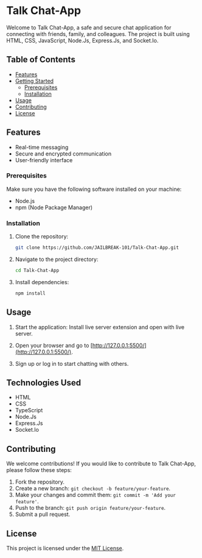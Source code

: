 # Talk Chat-App

Welcome to Talk Chat-App, a safe and secure chat application for connecting with friends, family, and colleagues. The project is built using HTML, CSS, JavaScript, Node.Js, Express.Js, and Socket.Io.

## Table of Contents

<!-- "ws": "^8.16.0" -->

- [Features](#features)
- [Getting Started](#getting-started)
  - [Prerequisites](#prerequisites)
  - [Installation](#installation)
- [Usage](#usage)
- [Contributing](#contributing)
- [License](#license)

## Features

- Real-time messaging
- Secure and encrypted communication
- User-friendly interface

### Prerequisites

Make sure you have the following software installed on your machine:

- Node.js
- npm (Node Package Manager)

### Installation

1. Clone the repository:

   ```bash
   git clone https://github.com/JAILBREAK-101/Talk-Chat-App.git
   ```

2. Navigate to the project directory:

   ```bash
   cd Talk-Chat-App
   ```

3. Install dependencies:

   ```bash
   npm install
   ```

## Usage

1. Start the application: Install live server extension and open with live server.

2. Open your browser and go to [http://127.0.0.1:5500/](http://127.0.0.1:5500/).

3. Sign up or log in to start chatting with others.

## Technologies Used

- HTML
- CSS
- TypeScript
- Node.Js
- Express.Js
- Socket.Io

## Contributing

We welcome contributions! If you would like to contribute to Talk Chat-App, please follow these steps:

1. Fork the repository.
2. Create a new branch: `git checkout -b feature/your-feature`.
3. Make your changes and commit them: `git commit -m 'Add your feature'`.
4. Push to the branch: `git push origin feature/your-feature`.
5. Submit a pull request.

## License

This project is licensed under the [MIT License](LICENSE).
